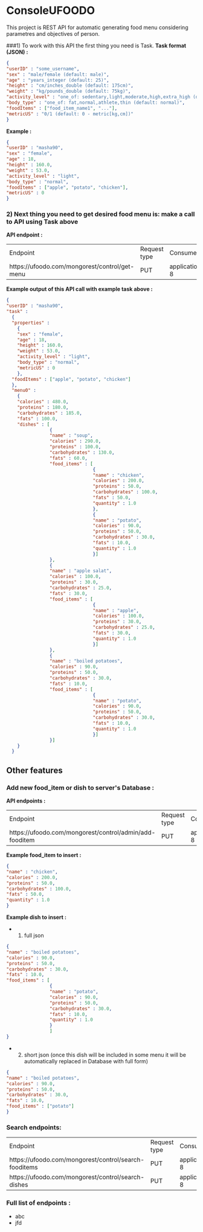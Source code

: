 # ConsoleUFOODO

This project is REST API for automatic generating food menu considering parametres and objectives of person.

###1) To work with this API the first thing you need is Task.
**Task format (JSON) :**

```json
{
"userID" : "some_username",
"sex" : "male/female (default: male)",
"age" : "years_integer (default: 25)",
"height" : "cm/inches_double (default: 175cm)",
"weight" : "kg/pounds_double (default: 75kg)",
"activity_level" : "one_of: sedentary,light,moderate,high,extra_high (default:light)",
"body_type" : "one_of: fat,normal,athlete,thin (default: normal)",
"foodItems" : ["food_item_name1", "..."],
"metricUS" : "0/1 (default: 0 - metric[kg,cm])"
}
```

**Example :**

```json
{ 
"userID" : "masha90", 
"sex" : "female", 
"age" : 18, 
"height" : 160.0, 
"weight" : 53.0, 
"activity_level" : "light", 
"body_type" : "normal", 
"foodItems" : ["apple", "potato", "chicken"],
"metricUS" : 0
}
```

### 2) Next thing you need to get desired food menu is: make a call to API using Task above

**API endpoint :**
<table>
  <tr>
    <td>Endpoint</td>
    <td>Request type</td>
    <td>Consumes</td>
    <td>Produces</td>
  </tr>
  <tr>
    <td>https://ufoodo.com/mongorest/control/get-menu</td>
    <td>PUT</td>
    <td>application/json;charset=utf-8</td>
    <td>text/plain</td>
  </tr>
</table>

**Example output of this API call with example task above :**
```json
{ 
"userID" : "masha90", 
"task" : 
  { 
  "properties" : 
    { 
    "sex" : "female", 
    "age" : 18, 
    "height" : 160.0, 
    "weight" : 53.0, 
    "activity_level" : "light", 
    "body_type" : "normal", 
    "metricUS" : 0 
    }, 
  "foodItems" : ["apple", "potato", "chicken"] 
  }, 
  "menu0" : 
    { 
    "calories" : 480.0, 
    "proteins" : 180.0, 
    "carbohydrates" : 185.0, 
    "fats" : 100.0, 
    "dishes" : [
                { 
                "name" : "soup", 
                "calories" : 290.0, 
                "proteins" : 100.0, 
                "carbohydrates" : 130.0, 
                "fats" : 60.0, 
                "food_items" : [
                                { 
                                "name" : "chicken", 
                                "calories" : 200.0, 
                                "proteins" : 50.0, 
                                "carbohydrates" : 100.0, 
                                "fats" : 50.0, 
                                "quantity" : 1.0 
                                }, 
                                { 
                                "name" : "potato", 
                                "calories" : 90.0, 
                                "proteins" : 50.0, 
                                "carbohydrates" : 30.0, 
                                "fats" : 10.0, 
                                "quantity" : 1.0 
                                }] 
                }, 
                { 
                "name" : "apple salat", 
                "calories" : 100.0, 
                "proteins" : 30.0, 
                "carbohydrates" : 25.0, 
                "fats" : 30.0, 
                "food_items" : [
                                { 
                                "name" : "apple", 
                                "calories" : 100.0, 
                                "proteins" : 30.0, 
                                "carbohydrates" : 25.0, 
                                "fats" : 30.0, 
                                "quantity" : 1.0 
                                }] 
                }, 
                { 
                "name" : "boiled potatoes", 
                "calories" : 90.0, 
                "proteins" : 50.0, 
                "carbohydrates" : 30.0, 
                "fats" : 10.0, 
                "food_items" : [
                                { 
                                "name" : "potato", 
                                "calories" : 90.0, 
                                "proteins" : 50.0, 
                                "carbohydrates" : 30.0, 
                                "fats" : 10.0, 
                                "quantity" : 1.0 
                                }] 
                }] 
    } 
  }
```

## Other features

### Add new food_item or dish to server's Database :

**API endpoints :**
<table>
  <tr>
    <td>Endpoint</td>
    <td>Request type</td>
    <td>Consumes</td>
    <td>Produces</td>
  </tr>
  <tr>
    <td>https://ufoodo.com/mongorest/control/admin/add-fooditem</td>
    <td>PUT</td>
    <td>application/json;charset=utf-8</td>
    <td>text/plain</td>
  </tr>
</table>

**Example food_item to insert :**
```json
{ 
"name" : "chicken", 
"calories" : 200.0, 
"proteins" : 50.0, 
"carbohydrates" : 100.0, 
"fats" : 50.0, 
"quantity" : 1.0 
}
```

**Example dish to insert :**
* 1) full json
```json
{ 
"name" : "boiled potatoes", 
"calories" : 90.0, 
"proteins" : 50.0, 
"carbohydrates" : 30.0, 
"fats" : 10.0, 
"food_items" : [
                { 
                "name" : "potato", 
                "calories" : 90.0, 
                "proteins" : 50.0, 
                "carbohydrates" : 30.0, 
                "fats" : 10.0, 
                "quantity" : 1.0 
                }
                ] 
}
```
* 2) short json (once this dish will be included in some menu it will be automatically replaced in Database with full form)
```json
{ 
"name" : "boiled potatoes", 
"calories" : 90.0, 
"proteins" : 50.0, 
"carbohydrates" : 30.0, 
"fats" : 10.0, 
"food_items" : ["potato"] 
}
```


### Search endpoints:

<table>
  <tr>
    <td>Endpoint</td>
    <td>Request type</td>
    <td>Consumes</td>
    <td>Produces</td>
  </tr>
  <tr>
    <td>https://ufoodo.com/mongorest/control/search-fooditems</td>
    <td>PUT</td>
    <td>application/json;charset=utf-8</td>
    <td>text/plain</td>
  </tr>
  <tr>
    <td>https://ufoodo.com/mongorest/control/search-dishes</td>
    <td>PUT</td>
    <td>application/json;charset=utf-8</td>
    <td>text/plain</td>
  </tr>
</table>

### Full list of endpoints :
* abc
* jfd

